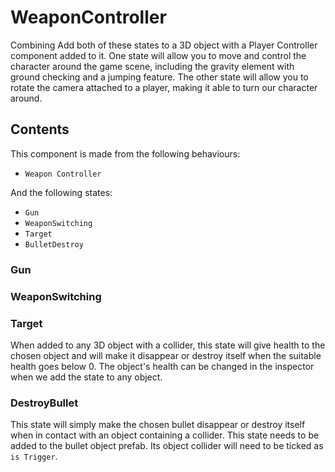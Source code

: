 # WeaponController

Combining 
Add both of these states to a 3D object with a Player Controller component added to it. One state will allow you to move and control the character around the game scene, including the gravity element with ground checking and a jumping feature.
The other state will allow you to rotate the camera attached to a player, making it able to turn our character around.

## Contents

This component is made from the following behaviours:
- `Weapon Controller`

And the following states:
- `Gun`
- `WeaponSwitching`
- `Target`
- `BulletDestroy`

### Gun


### WeaponSwitching

 

### Target

When added to any 3D object with a collider, this state will give health to the chosen object and will make it disappear or destroy itself when the suitable health goes below 0. The object's health can be changed in the inspector when we add the state to any object.

### DestroyBullet

This state will simply make the chosen bullet disappear or destroy itself when in contact with an object containing a collider. This state needs to be added to the bullet object prefab. Its object collider will need to be ticked as `is Trigger`.

